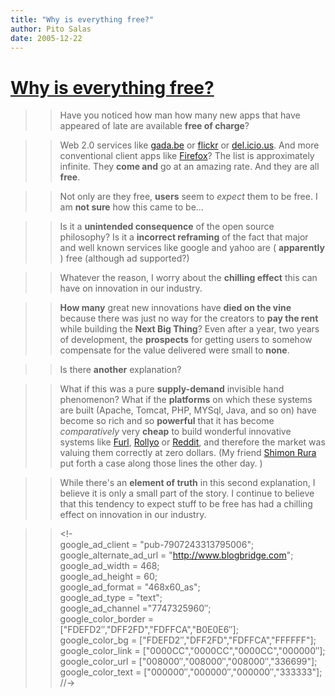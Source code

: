 ```yaml
---
title: "Why is everything free?"
author: Pito Salas
date: 2005-12-22
---
```

# [Why is everything free?](None)



>>

>> Have you noticed how man how many new apps that have appeared of late are
available **free of charge**?

>>

>> Web 2.0 services like [gada.be](<http://gada.be/>) or
[flickr](<http://www.flickr.com/>) or [del.icio.us](<http://del.icio.us/>).
And more conventional client apps like
[Firefox](<http://www.mozilla.com/firefox/>)? The list is approximately
infinite. They **come and** go at an amazing rate. And they are all **free**.

>>

>> Not only are they free, **users** seem to _expect_ them to be free. I am
**not sure** how this came to be…

>>

>> Is it a **unintended consequence** of the open source philosophy? Is it a
**incorrect reframing** of the fact that major and well known services like
google and yahoo are ( **apparently** ) free (although ad supported?)

>>

>> Whatever the reason, I worry about the **chilling effect** this can have on
innovation in our industry.

>>

>> **How many** great new innovations have **died on the vine** because there
was just no way for the creators to **pay the rent** while building the **Next
Big Thing**? Even after a year, two years of development, the **prospects**
for getting users to somehow compensate for the value delivered were small to
**none**.

>>

>> Is there **another** explanation?

>>

>> What if this was a pure **supply-demand** invisible hand phenomenon? What
if the **platforms** on which these systems are built (Apache, Tomcat, PHP,
MYSql, Java, and so on) have become so rich and so **powerful** that it has
become _comparatively_ very **cheap** to build wonderful innovative systems
like [Furl](<http://www.furl.net/>), [Rollyo](<http://rollyo.com/index.html>)
or [Reddit](<http://reddit.com/>), and therefore the market was valuing them
correctly at zero dollars. (My friend [Shimon
Rura](<http://frassle.rura.org/Directory/index?feed=1>) put forth a case along
those lines the other day. )

>>

>> While there's an **element of truth** in this second explanation, I believe
it is only a small part of the story. I continue to believe that this tendency
to expect stuff to be free has had a chilling effect on innovation in our
industry.

>>

>> <!-  
> google_ad_client = "pub-7907243313795006";  
> google_alternate_ad_url = "http://www.blogbridge.com";  
> google_ad_width = 468;  
> google_ad_height = 60;  
> google_ad_format = "468x60_as";  
> google_ad_type = "text";  
> google_ad_channel ="7747325960″;  
> google_color_border = ["FDEFD2″,"DFF2FD","FDFFCA","B0E0E6″];  
> google_color_bg = ["FDEFD2″,"DFF2FD","FDFFCA","FFFFFF"];  
> google_color_link = ["0000CC","0000CC","0000CC","000000″];  
> google_color_url = ["008000″,"008000″,"008000″,"336699"];  
> google_color_text = ["000000″,"000000″,"000000″,"333333"];  
> //->  
> <script type="text/javascript"  
>  src="http://pagead2.googlesyndication.com/pagead/show_ads.js">
>>

>> Technorati Tags:
[businessmodel](<http://www.technorati.com/tag/businessmodel>),
[supplydemand](<http://www.technorati.com/tag/supplydemand>)


